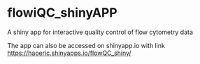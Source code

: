 # flowiQC_shinyAPP
A shiny app for interactive quality control of flow cytometry data

The app can also be accessed on shinyapp.io with link https://haoeric.shinyapps.io/flowQC_shiny/